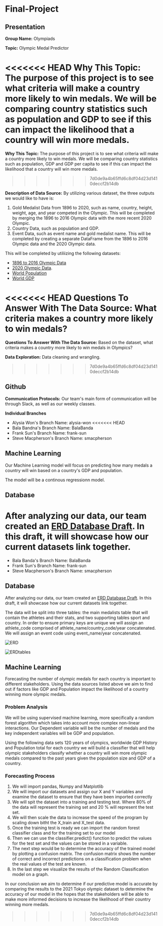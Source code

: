 # Final-Project

## Presentation

**Group Name:** Olympiads

**Topic:** Olympic Medal Predictor 

<<<<<<< HEAD
**Why This Topic:** The purpose of this project is to see what criteria will make a country more likely to win medals. We will be comparing country statistics such as population and GDP to see if this can impact the likelihood that a country will win more medals.
=======
**Why This Topic:** The purpose of this project is to see what criteria will make a country more likely to win medals. We will be comparing country statistics such as population, GDP and GDP per capita to see if this can impact the likelihood that a country will win more medals.
>>>>>>> 7d0de9a4b65ffd6c8df04d23d1410deccf2b14db

**Description of Data Source:** By utilizing various dataset, the three outputs we would like to have is:
1. Gold Medalist Data from 1896 to 2020, such as name, country, height, weight, age, and year competed in the Olympic. This will be completed by merging the 1896 to 2016 Olympic data with the more recent 2020 Olympic.
2. Country Data, such as population and GDP.
3. Event Data, such as event name and gold medalist name. This will be completed by creating a separate DataFrame from the 1896 to 2016 Olympic data and the 2020 Olympic data.

This will be completed by utiliizing the following datasets:
- <a href="Resources/120 Years Of Olympic Data">1896 to 2016 Olympic Data</a>
- <a href="Resources/2021 Olympics">2020 Olympic Data</a>.
- <a href="Resources/World Population">World Population</a>
- <a href="Resources/World GDP">World GDP</a>

<<<<<<< HEAD
**Questions To Answer With The Data Source:** What criteria makes a country more likely to win medals?
=======
**Questions To Answer With The Data Source:** Based on the dataset, what criteria makes a country more likely to win medals in Olympics?

**Data Exploration:** Data cleaning and wrangling.
>>>>>>> 7d0de9a4b65ffd6c8df04d23d1410deccf2b14db

## Github

**Communication Protocols:** Our team's main form of communication will be through Slack, as well as our weekly classes.

**Individual Branches**
- Alysia Won's Branch Name: alysia-won
<<<<<<< HEAD
- Bala Bandna's Branch Name: BalaBanda
- Frank Sun's Branch Name: frank-sun
- Steve Macpherson's Branch Name: smacpherson

## Machine Learning

Our Machine Learning model will focus on predicting how many medals a country will win based on a country's GDP and population.

The model will be a continous regressionn model.

## Database

After analyzing our data, our team created an <a href="Database/ERD.png">ERD Database Draft</a>. In this draft, it will showcase how our current datasets link together.
=======
- Bala Banda's Branch Name: BalaBanda
- Frank Sun's Branch Name: frank-sun
- Steve Macpherson's Branch Name: smacpherson

## Database

After analyzing our data, our team created an <a href="Database/ERD.png">ERD Database Draft</a>. In this draft, it will showcase how our current datasets link together.

The data will be split into three tables: the main medalists table that will contain the athletes and their stats, and two supporting tables sport and country. In order to ensure primary keys are unique we will assign an athlete_code comprised of athlete_name/country_code/year concatenated. We will assign an event code using event_name/year concatenated.

![ERD](https://github.com/alysiawon/Final-Project/blob/smacpherson/DB/ERD.png)

![ERDtables](https://github.com/alysiawon/Final-Project/blob/smacpherson/DB/ERDtables.PNG)

## Machine Learning 

Forecasting the number of olympic medals for each country  is important to different stakeholders. Using the data sources listed above we aim to find out if  factors like GDP and Population impact the likelihood of a country winning more olympic medals.

### Problem Analysis
We will be using supervised machine learning, more specifically a random forest algorithm which takes into account more complex non-linear interactions. Our Dependent variable will be the number of medals and the key independent variables will be GDP and population.

Using the following data sets 120 years of olympics, worldwide GDP History and Population total for each country we will build a classifier that will help olympic stakeholders  classify whether a country will win more olympic medals compared to the past years given the population size and GDP of a country.

### Forecasting Process
1. We will import pandas, Numpy and Matplotlib
2. We will import our datasets and assign our X and Y variables and examine the dataset to ensure that they have been imported correctly
3. We will spit the dataset into a training and testing test. Where 80% of the data will represent the training set and 20 % will represent the test set.
4. We will then scale the data to increase the speed of the program by scaling down bitht the X_train and X_test data.
5. Once the training test is ready we can import the random forest classifier class and for the training set to our model
6. Then we can use the classifier.predict() function to predict the values for the test set and the values can be stored in a variable. 
7. The next step would be to determine the accuracy of the trained model by plotting a confusion matrix. The confusion matrix shows the number of correct and incorrect predictions on a classification problem when the real values of the test are known.
8. In the last step we visualize the results of the Random Classification model on a graph.

In our conclusion we aim to determine if our predictive model is accurate by comparing the results to the 2021 Tokyo olympic dataset to determine the accuracy of our model in the hopes that the stakeholders will be able to make more informed decisions to increase the likelihood of their country winning more medals.
>>>>>>> 7d0de9a4b65ffd6c8df04d23d1410deccf2b14db
